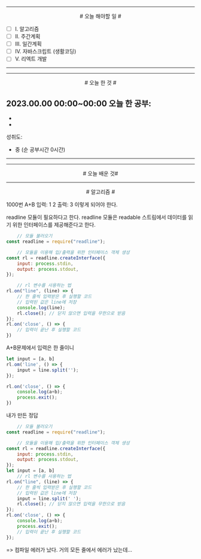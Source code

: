 

----

<div align='center'>
# 오늘 해야할 일 #
</div>

- [ ]  Ⅰ. 알고리즘
- [ ]  Ⅱ. 주간계획
- [ ]  Ⅲ. 일간계획
- [ ]  Ⅳ. 자바스크립트 (생활코딩)
- [ ]  Ⅴ. 리엑트 개발

----

----

<div align="center"># 오늘 한 것 #</div>

2023.00.00 00:00~00:00 
오늘 한 공부: 
- 
- 
- 

성취도: 
- 중 (순 공부시간 0시간)

----

----

<div align="center"># 오늘 배운 것#</div>

----

<div align="center"># 알고리즘 #</div>

1000번 A+B
입력: 1 2
출력: 3
이렇게 되어야 한다.

readline 모듈이 필요하다고 한다.
readline 모듈은 readable 스트림에서 데이터를 읽기 위한 인터페이스를 제공해준다고 한다.


```js
	// 모듈 불러오기
const readline = require("readline");

	// 모듈을 이용해 입/출력을 위한 인터페이스 객체 생성
const rl = readline.createInterface({
	input: process.stdin,
	output: process.stdout,
});

	// rl 변수를 사용하는 법
rl.on("line", (line) => {
	// 한 줄씩 입력받은 후 실행할 코드
	// 입력된 값은 line에 저장
	console.log(line);
	rl.close(); // 닫지 않으면 입력을 무한으로 받음
});
rl.on('close', () => {
	// 입력이 끝난 후 실행할 코드
})

```

A+B문제에서 입력은 한 줄이니
```js
let input = [a, b]
rl.om('line', () => {
	input = line.split('');
});

rl.on('close', () => {
	console.log(a+b);
	process.exit();
})
```

내가 만든 정답
```js
	// 모듈 불러오기
const readline = require("readline");

	// 모듈을 이용해 입/출력을 위한 인터페이스 객체 생성
const rl = readline.createInterface({
	input: process.stdin,
	output: process.stdout,
});
let input = [a, b]
	// rl 변수를 사용하는 법
rl.on("line", (line) => {
	// 한 줄씩 입력받은 후 실행할 코드
	// 입력된 값은 line에 저장
	input = line.split(' ');
	rl.close(); // 닫지 않으면 입력을 무한으로 받음
});
rl.on('close', () => {
    console.log(a+b);
    process.exit();
	// 입력이 끝난 후 실행할 코드
});
```
=> 컴파일 에러가 났다. 거의 모든 줄에서 에러가 났는데...


